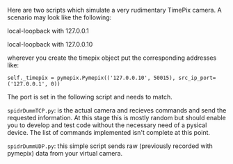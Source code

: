 Here are two scripts which simulate a very rudimentary TimePix camera.
A scenario may look like the following:

local-loopback with 127.0.0.1

local-loopback with 127.0.0.10

wherever you create the timepix object put the corresponding addresses like:

`self._timepix = pymepix.Pymepix(('127.0.0.10', 50015), src_ip_port=('127.0.0.1', 0))`

The port is set in the following script and needs to match.

`spidrDummTCP.py`: is the actual camera and recieves commands and send the requested information. 
At this stage this is mostly random but should enable you to develop and test code without the necessary need of a pysical device.
The list of commands implemented isn't complete at this point. 

`spidrDummUDP.py`: this simple script sends raw (previously recorded with pymepix) data from your virtual camera.